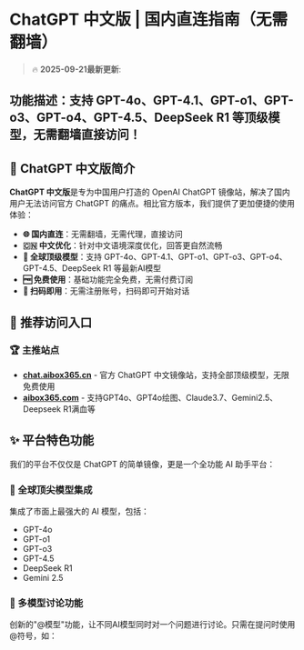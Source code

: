 # ChatGPT 中文版 | 国内直连指南（无需翻墙）


> 🔥 **2025-09-21最新更新**:

## 功能描述：支持  GPT-4o、GPT-4.1、GPT-o1、GPT-o3、GPT-o4、GPT-4.5、DeepSeek R1 等顶级模型，无需翻墙直接访问！

## 🚀 ChatGPT 中文版简介

**ChatGPT 中文版**是专为中国用户打造的 OpenAI ChatGPT 镜像站，解决了国内用户无法访问官方 ChatGPT 的痛点。相比官方版本，我们提供了更加便捷的使用体验：

- **🌐 国内直连**：无需翻墙，无需代理，直接访问
- **🇨🇳 中文优化**：针对中文语境深度优化，回答更自然流畅
- **🔮 全球顶级模型**：支持 GPT-4o、GPT-4.1、GPT-o1、GPT-o3、GPT-o4、GPT-4.5、DeepSeek R1 等最新AI模型
- **🆓 免费使用**：基础功能完全免费，无需付费订阅
- **📱 扫码即用**：无需注册账号，扫码即可开始对话

## 📌 推荐访问入口

### 🏆 主推站点

- **[chat.aibox365.cn](https://chat.aibox365.cn)** - 官方 ChatGPT 中文镜像站，支持全部顶级模型，无限免费使用
- **[aibox365.com](https://aibox365.com)** - 支持GPT4o、GPT4o绘图、Claude3.7、Gemini2.5、Deepseek R1满血等


## ✨ 平台特色功能

我们的平台不仅仅是 ChatGPT 的简单镜像，更是一个全功能 AI 助手平台：

### 🔮 全球顶尖模型集成

集成了市面上最强大的 AI 模型，包括：
- GPT-4o
- GPT-o1
- GPT-o3
- GPT-4.5
- DeepSeek R1
- Gemini 2.5

### 💬 多模型讨论功能

创新的"@模型"功能，让不同AI模型同时对一个问题进行讨论。只需在提问时使用@符号，如：
